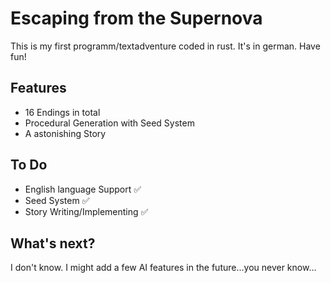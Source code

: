 # Escaping from the Supernova
This is my first programm/textadventure coded in rust. It's in german. Have fun!
## Features
- 16 Endings in total
- Procedural Generation with Seed System
- A astonishing Story
## To Do
- English language Support :white_check_mark:
- Seed System :white_check_mark:
- Story Writing/Implementing :white_check_mark:
## What's next?
I don't know. I might add a few AI features in the future...you never know...
